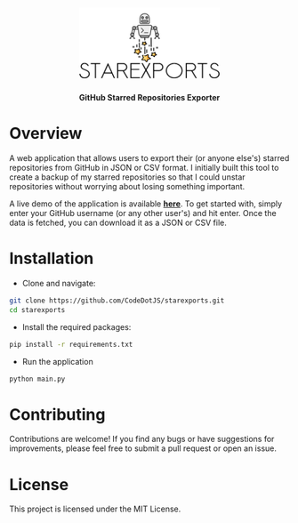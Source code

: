<h1 align="center"><img width="50%" src="media/starexports.png" alt=""></h1>
<p align="center"><b>GitHub Starred Repositories Exporter</b></p>


# Overview

A web application that allows users to export their (or anyone else's) starred repositories from GitHub in JSON or CSV format. I initially built this tool to create a backup of my starred repositories so that I could unstar repositories without worrying about losing something important.

A live demo of the application is available __[here](https://starexports.onrender.com/)__. To get started with, simply enter your GitHub username (or any other user's) and hit enter. Once the data is fetched, you can download it as a JSON or CSV file.

# Installation

- Clone and navigate:

```sh
git clone https://github.com/CodeDotJS/starexports.git
cd starexports
```

- Install the required packages:

```sh
pip install -r requirements.txt
```

- Run the application

```sh
python main.py
```

# Contributing
Contributions are welcome! If you find any bugs or have suggestions for improvements, please feel free to submit a pull request or open an issue.

# License
This project is licensed under the MIT License.
